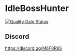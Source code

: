 # IdleBossHunter
[![Quality Gate Status](https://sonarcloud.io/api/project_badges/measure?project=Oipo_IdleBossHunter&metric=alert_status)](https://sonarcloud.io/dashboard?id=Oipo_IdleBossHunter)

## Discord

https://discord.gg/M6F8R9S


